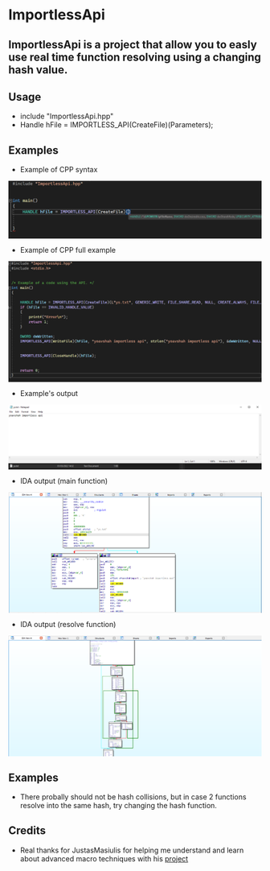 
# ImportlessApi

  ## ImportlessApi is a project that allow you to easly use real time function resolving using a changing hash value.

  ## Usage
  
  * include "ImportlessApi.hpp"
  * Handle hFile = IMPORTLESS_API(CreateFile)(Parameters);

  ## Examples

  * Example of CPP syntax
<img align="center" src="https://raw.githubusercontent.com/yoavshah/ImportlessApi/master/images/CPP_Syntax.png" />

  * Example of CPP full example
<img align="center" src="https://raw.githubusercontent.com/yoavshah/ImportlessApi/master/images/CPP_Example.png" />

  * Example's output
<img align="center" src="https://raw.githubusercontent.com/yoavshah/ImportlessApi/master/images/OUTPUT_Example.png" />

  * IDA output (main function)
<img align="center" src="https://raw.githubusercontent.com/yoavshah/ImportlessApi/master/images/IDA_Example_1.png" />

  * IDA output (resolve function)
<img align="center" src="https://raw.githubusercontent.com/yoavshah/ImportlessApi/master/images/IDA_Example_2.png" />


  ## Examples
  * There probally should not be hash collisions, but in case 2 functions resolve into the same hash, try changing the hash function.

  ## Credits
  * Real thanks for JustasMasiulis for helping me understand and learn about advanced macro techniques with his [project](https://github.com/JustasMasiulis/lazy_importer/)





